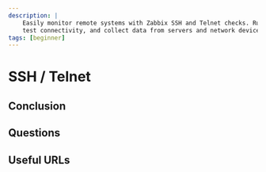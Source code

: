 ```yaml
---
description: |
    Easily monitor remote systems with Zabbix SSH and Telnet checks. Run commands,
    test connectivity, and collect data from servers and network devices.
tags: [beginner]
---
```


# SSH / Telnet

## Conclusion

## Questions

## Useful URLs
